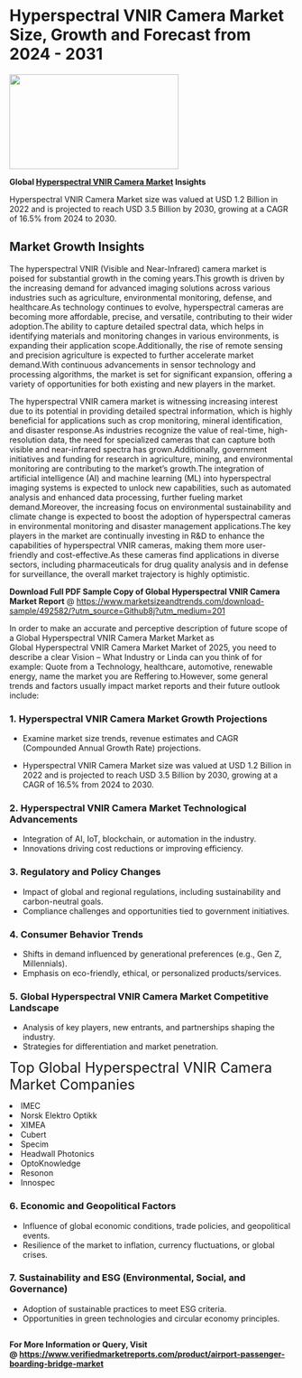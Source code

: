 <H1>Hyperspectral VNIR Camera Market Size, Growth and Forecast from 2024 - 2031</H1><img class="aligncenter size-medium wp-image-584254" src="https://thirdeyenews.in/wp-content/uploads/2024/09/Global-Market-Research-300x168.jpeg" alt="" width="300" height="168" /><p><strong>Global&nbsp;<a href="https://www.marketsizeandtrends.com/download-sample/492582/?utm_source=Github8j?utm_medium=201">Hyperspectral VNIR Camera Market</a> Insights</strong></p><p>Hyperspectral VNIR Camera Market size was valued at USD 1.2 Billion in 2022 and is projected to reach USD 3.5 Billion by 2030, growing at a CAGR of 16.5% from 2024 to 2030.</p><p><h2>Market Growth Insights</h2> <p>The hyperspectral VNIR (Visible and Near-Infrared) camera market is poised for substantial growth in the coming years.This growth is driven by the increasing demand for advanced imaging solutions across various industries such as agriculture, environmental monitoring, defense, and healthcare.As technology continues to evolve, hyperspectral cameras are becoming more affordable, precise, and versatile, contributing to their wider adoption.The ability to capture detailed spectral data, which helps in identifying materials and monitoring changes in various environments, is expanding their application scope.Additionally, the rise of remote sensing and precision agriculture is expected to further accelerate market demand.With continuous advancements in sensor technology and processing algorithms, the market is set for significant expansion, offering a variety of opportunities for both existing and new players in the market.</p> <p>The hyperspectral VNIR camera market is witnessing increasing interest due to its potential in providing detailed spectral information, which is highly beneficial for applications such as crop monitoring, mineral identification, and disaster response.As industries recognize the value of real-time, high-resolution data, the need for specialized cameras that can capture both visible and near-infrared spectra has grown.Additionally, government initiatives and funding for research in agriculture, mining, and environmental monitoring are contributing to the market’s growth.The integration of artificial intelligence (AI) and machine learning (ML) into hyperspectral imaging systems is expected to unlock new capabilities, such as automated analysis and enhanced data processing, further fueling market demand.Moreover, the increasing focus on environmental sustainability and climate change is expected to boost the adoption of hyperspectral cameras in environmental monitoring and disaster management applications.The key players in the market are continually investing in R&D to enhance the capabilities of hyperspectral VNIR cameras, making them more user-friendly and cost-effective.As these cameras find applications in diverse sectors, including pharmaceuticals for drug quality analysis and in defense for surveillance, the overall market trajectory is highly optimistic.</p> <p><span class=""><strong>Download Full PDF Sample Copy of Global Hyperspectral VNIR Camera Market Report</strong> @ <a href="https://www.marketsizeandtrends.com/download-sample/492582/?utm_source=Github8j?utm_medium=201" target="_blank">https://www.marketsizeandtrends.com/download-sample/492582/?utm_source=Github8j?utm_medium=201</a></span></p><p>In order to make an accurate and perceptive description of future scope of a Global&nbsp;Hyperspectral VNIR Camera Market Market as Global&nbsp;Hyperspectral VNIR Camera Market Market of 2025, you need to describe a clear Vision &ndash; What Industry or Linda can you think of for example: Quote from a Technology, healthcare, automotive, renewable energy, name the market you are Reffering to.However, some general trends and factors usually impact market reports and their future outlook include:</p><h3>1.&nbsp;<strong>Hyperspectral VNIR Camera Market Growth Projections</strong></h3><ul><li>Examine market size trends, revenue estimates and CAGR (Compounded Annual Growth Rate) projections.</li><li><p>Hyperspectral VNIR Camera Market size was valued at USD 1.2 Billion in 2022 and is projected to reach USD 3.5 Billion by 2030, growing at a CAGR of 16.5% from 2024 to 2030.</p></li></ul><h3>2.&nbsp;<strong>Hyperspectral VNIR Camera Market Technological Advancements</strong></h3><ul><li>Integration of AI, IoT, blockchain, or automation in the industry.</li><li>Innovations driving cost reductions or improving efficiency.</li></ul><h3>3.&nbsp;<strong>Regulatory and Policy Changes</strong></h3><ul><li>Impact of global and regional regulations, including sustainability and carbon-neutral goals.</li><li>Compliance challenges and opportunities tied to government initiatives.</li></ul><h3>4.&nbsp;<strong>Consumer Behavior Trends</strong></h3><ul><li>Shifts in demand influenced by generational preferences (e.g., Gen Z, Millennials).</li><li>Emphasis on eco-friendly, ethical, or personalized products/services.</li></ul><h3>5.&nbsp;<strong>Global Hyperspectral VNIR Camera Market Competitive Landscape</strong></h3><ul><li>Analysis of key players, new entrants, and partnerships shaping the industry.</li><li>Strategies for differentiation and market penetration.</li></ul><p data-pm-slice="1 1 []"><span style="color: inherit; font-family: inherit; font-size: 25px;">Top Global Hyperspectral VNIR Camera Market Companies</span></p><div class="" data-test-id=""><p><li>IMEC</li><li> Norsk Elektro Optikk</li><li> XIMEA</li><li> Cubert</li><li> Specim</li><li> Headwall Photonics</li><li> OptoKnowledge</li><li> Resonon</li><li> Innospec</li></p></div><h3>6.&nbsp;<strong>Economic and Geopolitical Factors</strong></h3><ul><li>Influence of global economic conditions, trade policies, and geopolitical events.</li><li>Resilience of the market to inflation, currency fluctuations, or global crises.</li></ul><h3>7.&nbsp;<strong>Sustainability and ESG (Environmental, Social, and Governance)</strong></h3><ul><li>Adoption of sustainable practices to meet ESG criteria.</li><li>Opportunities in green technologies and circular economy principles.</li></ul><h2><strong style="font-size: 14px;">For More Information or Query, Visit @&nbsp;</strong><a style="background-color: #ffffff; font-size: 14px;" href="https://www.marketsizeandtrends.com/report/hyperspectral-vnir-camera-market/" target="_blank">https://www.verifiedmarketreports.com/product/airport-passenger-boarding-bridge-market</a></h2>